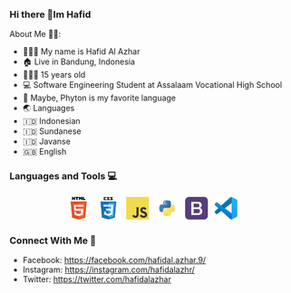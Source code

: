 ### Hi there 👋Im Hafid

About Me 👨🏻:

- 👨🏻‍💼 My name is Hafid Al Azhar
- 🏠 Live in Bandung, Indonesia
- 🧍🏻‍♂️ 15 years old
- 💻 Software Engineering Student at Assalaam Vocational High School
- 🌟 Maybe, Phyton is my favorite language 
- 🌏 Languages
-  🇮🇩 Indonesian
-  🇮🇩 Sundanese
-  🇮🇩 Javanse
-  🇬🇧 English

### Languages and Tools 💻
<p align="center">
<img src="https://raw.githubusercontent.com/github/explore/80688e429a7d4ef2fca1e82350fe8e3517d3494d/topics/html/html.png" alt="Python" height="40" style="vertical-align:top; margin:4px">
<img src="https://raw.githubusercontent.com/github/explore/80688e429a7d4ef2fca1e82350fe8e3517d3494d/topics/css/css.png" alt="Javascript" height="40" style="vertical-align:top; margin:4px">
<img src="https://raw.githubusercontent.com/github/explore/80688e429a7d4ef2fca1e82350fe8e3517d3494d/topics/javascript/javascript.png" alt="VS Code" height="40" style="vertical-align:top; margin:4px">
<img src="https://raw.githubusercontent.com/github/explore/80688e429a7d4ef2fca1e82350fe8e3517d3494d/topics/python/python.png" alt="VS Code" height="40" style="vertical-align:top; margin:4px">
<img src="https://raw.githubusercontent.com/github/explore/80688e429a7d4ef2fca1e82350fe8e3517d3494d/topics/bootstrap/bootstrap.png" alt="VS Code" height="40" style="vertical-align:top; margin:4px">
<img src="https://raw.githubusercontent.com/github/explore/80688e429a7d4ef2fca1e82350fe8e3517d3494d/topics/visual-studio-code/visual-studio-code.png" alt="VS Code" height="40" style="vertical-align:top; margin:4px">
</p>

### Connect With Me 📱
- Facebook: https://facebook.com/hafidal.azhar.9/
- Instagram: https://instagram.com/hafidalazhr/
- Twitter: https://twitter.com/hafidalazhar 
